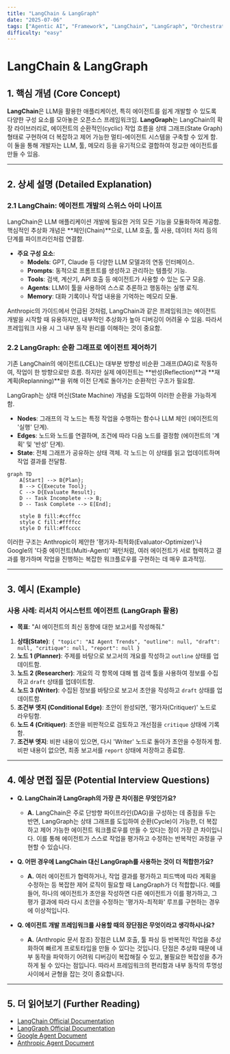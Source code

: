 ```yaml
---
title: "LangChain & LangGraph"
date: "2025-07-06"
tags: ["Agentic AI", "Framework", "LangChain", "LangGraph", "Orchestration"]
difficulty: "easy"
---
```


# LangChain & LangGraph

## 1. 핵심 개념 (Core Concept)

**LangChain**은 LLM을 활용한 애플리케이션, 특히 에이전트를 쉽게 개발할 수 있도록 다양한 구성 요소를 모아놓은 오픈소스 프레임워크임. **LangGraph**는 LangChain의 확장 라이브러리로, 에이전트의 순환적인(cyclic) 작업 흐름을 상태 그래프(State Graph) 형태로 구현하여 더 복잡하고 제어 가능한 멀티-에이전트 시스템을 구축할 수 있게 함. 이 둘을 통해 개발자는 LLM, 툴, 메모리 등을 유기적으로 결합하여 정교한 에이전트를 만들 수 있음.

---

## 2. 상세 설명 (Detailed Explanation)

### 2.1 LangChain: 에이전트 개발의 스위스 아미 나이프

LangChain은 LLM 애플리케이션 개발에 필요한 거의 모든 기능을 모듈화하여 제공함. 핵심적인 추상화 개념은 **체인(Chain)**으로, LLM 호출, 툴 사용, 데이터 처리 등의 단계를 파이프라인처럼 연결함.

*   **주요 구성 요소**:
    *   **Models**: GPT, Claude 등 다양한 LLM 모델과의 연동 인터페이스.
    *   **Prompts**: 동적으로 프롬프트를 생성하고 관리하는 템플릿 기능.
    *   **Tools**: 검색, 계산기, API 호출 등 에이전트가 사용할 수 있는 도구 모음.
    *   **Agents**: LLM이 툴을 사용하여 스스로 추론하고 행동하는 실행 로직.
    *   **Memory**: 대화 기록이나 작업 내용을 기억하는 메모리 모듈.

Anthropic의 가이드에서 언급된 것처럼, LangChain과 같은 프레임워크는 에이전트 개발을 시작할 때 유용하지만, 내부적인 추상화가 높아 디버깅이 어려울 수 있음. 따라서 프레임워크 사용 시 그 내부 동작 원리를 이해하는 것이 중요함.

### 2.2 LangGraph: 순환 그래프로 에이전트 제어하기

기존 LangChain의 에이전트(LCEL)는 대부분 방향성 비순환 그래프(DAG)로 작동하여, 작업이 한 방향으로만 흐름. 하지만 실제 에이전트는 **반성(Reflection)**과 **재계획(Replanning)**을 위해 이전 단계로 돌아가는 순환적인 구조가 필요함.

LangGraph는 상태 머신(State Machine) 개념을 도입하여 이러한 순환을 가능하게 함.

*   **Nodes**: 그래프의 각 노드는 특정 작업을 수행하는 함수나 LLM 체인 (에이전트의 '실행' 단계).
*   **Edges**: 노드와 노드를 연결하며, 조건에 따라 다음 노드를 결정함 (에이전트의 '계획' 및 '반성' 단계).
*   **State**: 전체 그래프가 공유하는 상태 객체. 각 노드는 이 상태를 읽고 업데이트하며 작업 결과를 전달함.

```mermaid
graph TD
    A[Start] --> B{Plan};
    B --> C{Execute Tool};
    C --> D{Evaluate Result};
    D -- Task Incomplete --> B;
    D -- Task Complete --> E[End];

    style B fill:#ccffcc
    style C fill:#ffffcc
    style D fill:#ffcccc
```

이러한 구조는 Anthropic이 제안한 '평가자-최적화(Evaluator-Optimizer)'나 Google의 '다중 에이전트(Multi-Agent)' 패턴처럼, 여러 에이전트가 서로 협력하고 결과를 평가하며 작업을 진행하는 복잡한 워크플로우를 구현하는 데 매우 효과적임.

---

## 3. 예시 (Example)

### 사용 사례: 리서치 어시스턴트 에이전트 (LangGraph 활용)

*   **목표**: "AI 에이전트의 최신 동향에 대한 보고서를 작성해줘."

1.  **상태(State)**: `{ "topic": "AI Agent Trends", "outline": null, "draft": null, "critique": null, "report": null }`
2.  **노드 1 (Planner)**: 주제를 바탕으로 보고서의 개요를 작성하고 `outline` 상태를 업데이트함.
3.  **노드 2 (Researcher)**: 개요의 각 항목에 대해 웹 검색 툴을 사용하여 정보를 수집하고 `draft` 상태를 업데이트함.
4.  **노드 3 (Writer)**: 수집된 정보를 바탕으로 보고서 초안을 작성하고 `draft` 상태를 업데이트함.
5.  **조건부 엣지 (Conditional Edge)**: 초안이 완성되면, '평가자(Critiquer)' 노드로 라우팅함.
6.  **노드 4 (Critiquer)**: 초안을 비판적으로 검토하고 개선점을 `critique` 상태에 기록함.
7.  **조건부 엣지**: 비판 내용이 있으면, 다시 'Writer' 노드로 돌아가 초안을 수정하게 함. 비판 내용이 없으면, 최종 보고서를 `report` 상태에 저장하고 종료함.

---

## 4. 예상 면접 질문 (Potential Interview Questions)

*   **Q. LangChain과 LangGraph의 가장 큰 차이점은 무엇인가요?**
    *   **A.** LangChain은 주로 단방향 파이프라인(DAG)을 구성하는 데 중점을 두는 반면, LangGraph는 상태 그래프를 도입하여 순환(Cycle)이 가능한, 더 복잡하고 제어 가능한 에이전트 워크플로우를 만들 수 있다는 점이 가장 큰 차이입니다. 이를 통해 에이전트가 스스로 작업을 평가하고 수정하는 반복적인 과정을 구현할 수 있습니다.

*   **Q. 어떤 경우에 LangChain 대신 LangGraph를 사용하는 것이 더 적합한가요?**
    *   **A.** 여러 에이전트가 협력하거나, 작업 결과를 평가하고 피드백에 따라 계획을 수정하는 등 복잡한 제어 로직이 필요할 때 LangGraph가 더 적합합니다. 예를 들어, 하나의 에이전트가 초안을 작성하면 다른 에이전트가 이를 평가하고, 그 평가 결과에 따라 다시 초안을 수정하는 '평가자-최적화' 루프를 구현하는 경우에 이상적입니다.

*   **Q. 에이전트 개발 프레임워크를 사용할 때의 장단점은 무엇이라고 생각하시나요?**
    *   **A.** (Anthropic 문서 참조) 장점은 LLM 호출, 툴 파싱 등 반복적인 작업을 추상화하여 빠르게 프로토타입을 만들 수 있다는 것입니다. 단점은 추상화 때문에 내부 동작을 파악하기 어려워 디버깅이 복잡해질 수 있고, 불필요한 복잡성을 추가하게 될 수 있다는 점입니다. 따라서 프레임워크의 편리함과 내부 동작의 투명성 사이에서 균형을 잡는 것이 중요합니다.

---

## 5. 더 읽어보기 (Further Reading)

*   [LangChain Official Documentation](https://python.langchain.com/)
*   [LangGraph Official Documentation](https://langchain-ai.github.io/langgraph/)
*   [Google Agent Document](/docs/assets/files/agentic-ai/google_agent.md)
*   [Anthropic Agent Document](/docs/assets/files/agentic-ai/anthropic_building_effective_ai_agents.md)
